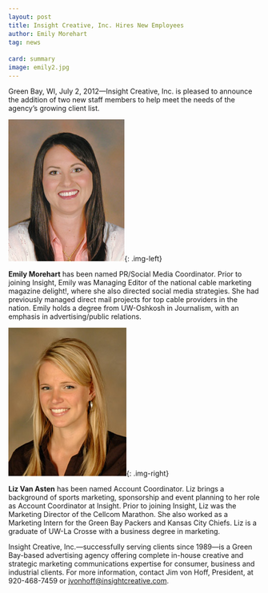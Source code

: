 ```yaml
---
layout: post
title: Insight Creative, Inc. Hires New Employees
author: Emily Morehart
tag: news

card: summary
image: emily2.jpg
---
```


Green Bay, WI, July 2, 2012—Insight Creative, Inc. is pleased to announce the addition of two new staff members to help meet the needs of the agency’s growing client list.

![](/img/emily2.jpg){: .img-left}

**Emily Morehart** has been named PR/Social Media Coordinator. Prior to joining Insight, Emily was Managing Editor of the national cable marketing magazine delight!, where she also directed social media strategies. She had previously managed direct mail projects for top cable providers in the nation. Emily holds a degree from UW-Oshkosh in Journalism, with an emphasis in advertising/public relations.

![](/img/liz2.jpg){: .img-right}

**Liz Van Asten** has been named Account Coordinator. Liz brings a background of sports marketing, sponsorship and event planning to her role as Account Coordinator at Insight. Prior to joining Insight, Liz was the Marketing Director of the Cellcom Marathon. She also worked as a Marketing Intern for the Green Bay Packers and Kansas City Chiefs. Liz is a graduate of UW-La Crosse with a business degree in marketing.

Insight Creative, Inc.—successfully serving clients since 1989—is a Green Bay-based advertising agency offering complete in-house creative and strategic marketing communications expertise for consumer, business and industrial clients. For more information, contact Jim von Hoff, President, at 920-468-7459 or jvonhoff@insightcreative.com.
